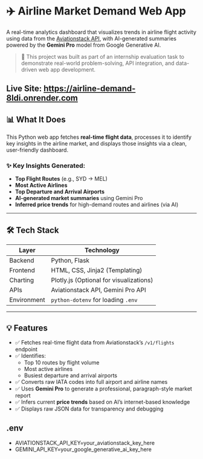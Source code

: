 # ✈️ Airline Market Demand Web App

A real-time analytics dashboard that visualizes trends in airline flight activity using data from the [Aviationstack API](https://aviationstack.com/), with AI-generated summaries powered by the **Gemini Pro** model from Google Generative AI.

> 🧪 This project was built as part of an internship evaluation task to demonstrate real-world problem-solving, API integration, and data-driven web app development.

Live Site: https://airline-demand-8ldi.onrender.com
---

## 📊 What It Does

This Python web app fetches **real-time flight data**, processes it to identify key insights in the airline market, and displays those insights via a clean, user-friendly dashboard.

### ✨ Key Insights Generated:
- **Top Flight Routes** (e.g., SYD → MEL)
- **Most Active Airlines**
- **Top Departure and Arrival Airports**
- **AI-generated market summaries** using Gemini Pro
- **Inferred price trends** for high-demand routes and airlines (via AI)

---

## 🛠️ Tech Stack

| Layer       | Technology                            |
|-------------|----------------------------------------|
| Backend     | Python, Flask                          |
| Frontend    | HTML, CSS, Jinja2 (Templating)         |
| Charting    | Plotly.js (Optional for visualizations)|
| APIs        | Aviationstack API, Gemini Pro API      |
| Environment | `python-dotenv` for loading `.env`     |

---

## 💡 Features

- ✅ Fetches real-time flight data from Aviationstack’s `/v1/flights` endpoint  
- ✅ Identifies:
  - Top 10 routes by flight volume  
  - Most active airlines  
  - Busiest departure and arrival airports  
- ✅ Converts raw IATA codes into full airport and airline names  
- ✅ Uses **Gemini Pro** to generate a professional, paragraph-style market report  
- ✅ Infers current **price trends** based on AI’s internet-based knowledge  
- ✅ Displays raw JSON data for transparency and debugging  


## .env 

- AVIATIONSTACK_API_KEY=your_aviationstack_key_here
- GEMINI_API_KEY=your_google_generative_ai_key_here
